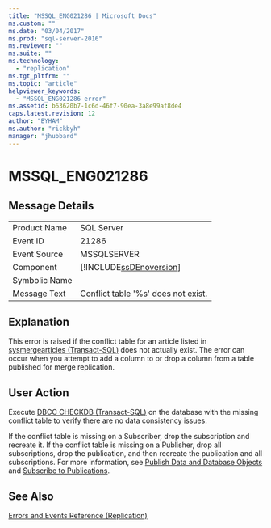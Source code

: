 ```yaml
---
title: "MSSQL_ENG021286 | Microsoft Docs"
ms.custom: ""
ms.date: "03/04/2017"
ms.prod: "sql-server-2016"
ms.reviewer: ""
ms.suite: ""
ms.technology: 
  - "replication"
ms.tgt_pltfrm: ""
ms.topic: "article"
helpviewer_keywords: 
  - "MSSQL_ENG021286 error"
ms.assetid: b63620b7-1c6d-46f7-90ea-3a8e99af8de4
caps.latest.revision: 12
author: "BYHAM"
ms.author: "rickbyh"
manager: "jhubbard"
---
```

# MSSQL_ENG021286
    
## Message Details  
  
|||  
|-|-|  
|Product Name|SQL Server|  
|Event ID|21286|  
|Event Source|MSSQLSERVER|  
|Component|[!INCLUDE[ssDEnoversion](../../includes/ssdenoversion-md.md)]|  
|Symbolic Name||  
|Message Text|Conflict table '%s' does not exist.|  
  
## Explanation  
 This error is raised if the conflict table for an article listed in [sysmergearticles &#40;Transact-SQL&#41;](../../relational-databases/system-tables/sysmergearticles-transact-sql.md) does not actually exist. The error can occur when you attempt to add a column to or drop a column from a table published for merge replication.  
  
## User Action  
 Execute [DBCC CHECKDB &#40;Transact-SQL&#41;](../../t-sql/database-console-commands/dbcc-checkdb-transact-sql.md) on the database with the missing conflict table to verify there are no data consistency issues.  
  
 If the conflict table is missing on a Subscriber, drop the subscription and recreate it. If the conflict table is missing on a Publisher, drop all subscriptions, drop the publication, and then recreate the publication and all subscriptions. For more information, see [Publish Data and Database Objects](../../relational-databases/replication/publish/publish-data-and-database-objects.md) and [Subscribe to Publications](../../relational-databases/replication/subscribe-to-publications.md).  
  
## See Also  
 [Errors and Events Reference &#40;Replication&#41;](../../relational-databases/replication/errors-and-events-reference-replication.md)  
  
  